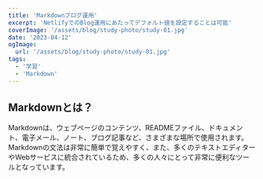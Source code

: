 ```yaml
---
title: 'Markdownブログ運用'
excerpt: 'NetlifyでのBlog運用にあたってデフォルト値を設定することは可能'
coverImage: '/assets/blog/study-photo/study-01.jpg'
date: '2023-04-12'
ogImage:
  url: '/assets/blog/study-photo/study-01.jpg'
tags:
  - '学習'
  - 'Markdown'
---
```

## Markdownとは？

Markdownは、ウェブページのコンテンツ、READMEファイル、ドキュメント、電子メール、ノート、ブログ記事など、さまざまな場所で使用されます。Markdownの文法は非常に簡単で覚えやすく、また、多くのテキストエディターやWebサービスに統合されているため、多くの人々にとって非常に便利なツールとなっています。
